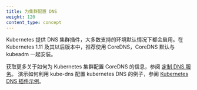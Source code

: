 ```yaml
---
title: 为集群配置 DNS
weight: 120
content_type: concept
---
```


<!--
---
title: Configure DNS for a Cluster
weight: 120
content_type: concept
---
-->

<!-- overview -->
<!--
Kubernetes offers a DNS cluster addon, which most of the supported environments enable by default. In Kubernetes version 1.11 and later, CoreDNS is recommended and is installed by default with kubeadm.
-->
Kubernetes 提供 DNS 集群插件，大多数支持的环境默认情况下都会启用。在 Kubernetes 1.11 及其以后版本中，推荐使用 CoreDNS，CoreDNS 默认与 kubeadm 一起安装。

<!-- body -->
<!--
For more information on how to configure CoreDNS for a Kubernetes cluster, see the [Customizing DNS Service](/docs/tasks/administer-cluster/dns-custom-nameservers/). An example demonstrating how to use Kubernetes DNS with kube-dns, see the [Kubernetes DNS sample plugin](https://github.com/kubernetes/examples/tree/master/staging/cluster-dns)
-->
获取更多关于如何为 Kubernetes 集群配置 CoreDNS 的信息，参阅 [定制 DNS 服务](/docs/tasks/administer-cluster/dns-custom-nameservers/)。
演示如何利用 kube-dns 配置 kubernetes DNS 的例子，参阅 [Kubernetes DNS 插件示例](https://github.com/kubernetes/examples/tree/master/staging/cluster-dns)。


